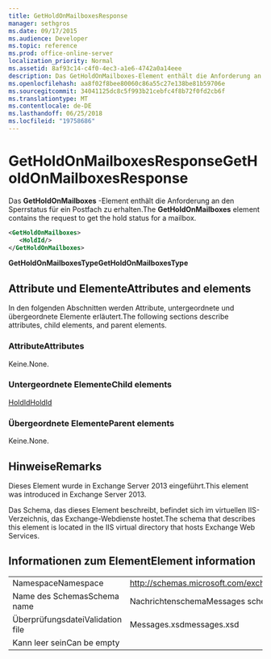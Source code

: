 ```yaml
---
title: GetHoldOnMailboxesResponse
manager: sethgros
ms.date: 09/17/2015
ms.audience: Developer
ms.topic: reference
ms.prod: office-online-server
localization_priority: Normal
ms.assetid: 8af93c14-c4f0-4ec3-a1e6-4742a0a14eee
description: Das GetHoldOnMailboxes-Element enthält die Anforderung an den Sperrstatus für ein Postfach zu erhalten.
ms.openlocfilehash: aa8f02f8bee80060c86a55c27e138be81b59706e
ms.sourcegitcommit: 34041125dc8c5f993b21cebfc4f8b72f0fd2cb6f
ms.translationtype: MT
ms.contentlocale: de-DE
ms.lasthandoff: 06/25/2018
ms.locfileid: "19758686"
---
```

# <a name="getholdonmailboxesresponse"></a><span data-ttu-id="f5688-103">GetHoldOnMailboxesResponse</span><span class="sxs-lookup"><span data-stu-id="f5688-103">GetHoldOnMailboxesResponse</span></span>

<span data-ttu-id="f5688-104">Das **GetHoldOnMailboxes** -Element enthält die Anforderung an den Sperrstatus für ein Postfach zu erhalten.</span><span class="sxs-lookup"><span data-stu-id="f5688-104">The **GetHoldOnMailboxes** element contains the request to get the hold status for a mailbox.</span></span> 
  
```XML
<GetHoldOnMailboxes>
   <HoldId/>
</GetHoldOnMailboxes>
```

 <span data-ttu-id="f5688-105">**GetHoldOnMailboxesType**</span><span class="sxs-lookup"><span data-stu-id="f5688-105">**GetHoldOnMailboxesType**</span></span>
## <a name="attributes-and-elements"></a><span data-ttu-id="f5688-106">Attribute und Elemente</span><span class="sxs-lookup"><span data-stu-id="f5688-106">Attributes and elements</span></span>

<span data-ttu-id="f5688-107">In den folgenden Abschnitten werden Attribute, untergeordnete und übergeordnete Elemente erläutert.</span><span class="sxs-lookup"><span data-stu-id="f5688-107">The following sections describe attributes, child elements, and parent elements.</span></span>
  
### <a name="attributes"></a><span data-ttu-id="f5688-108">Attribute</span><span class="sxs-lookup"><span data-stu-id="f5688-108">Attributes</span></span>

<span data-ttu-id="f5688-109">Keine.</span><span class="sxs-lookup"><span data-stu-id="f5688-109">None.</span></span>
  
### <a name="child-elements"></a><span data-ttu-id="f5688-110">Untergeordnete Elemente</span><span class="sxs-lookup"><span data-stu-id="f5688-110">Child elements</span></span>

[<span data-ttu-id="f5688-111">HoldId</span><span class="sxs-lookup"><span data-stu-id="f5688-111">HoldId</span></span>](holdid.md)
  
### <a name="parent-elements"></a><span data-ttu-id="f5688-112">Übergeordnete Elemente</span><span class="sxs-lookup"><span data-stu-id="f5688-112">Parent elements</span></span>

<span data-ttu-id="f5688-113">Keine.</span><span class="sxs-lookup"><span data-stu-id="f5688-113">None.</span></span>
  
## <a name="remarks"></a><span data-ttu-id="f5688-114">Hinweise</span><span class="sxs-lookup"><span data-stu-id="f5688-114">Remarks</span></span>

<span data-ttu-id="f5688-115">Dieses Element wurde in Exchange Server 2013 eingeführt.</span><span class="sxs-lookup"><span data-stu-id="f5688-115">This element was introduced in Exchange Server 2013.</span></span>
  
<span data-ttu-id="f5688-116">Das Schema, das dieses Element beschreibt, befindet sich im virtuellen IIS-Verzeichnis, das Exchange-Webdienste hostet.</span><span class="sxs-lookup"><span data-stu-id="f5688-116">The schema that describes this element is located in the IIS virtual directory that hosts Exchange Web Services.</span></span>
  
## <a name="element-information"></a><span data-ttu-id="f5688-117">Informationen zum Element</span><span class="sxs-lookup"><span data-stu-id="f5688-117">Element information</span></span>

|||
|:-----|:-----|
|<span data-ttu-id="f5688-118">Namespace</span><span class="sxs-lookup"><span data-stu-id="f5688-118">Namespace</span></span>  <br/> |http://schemas.microsoft.com/exchange/services/2006/messages  <br/> |
|<span data-ttu-id="f5688-119">Name des Schemas</span><span class="sxs-lookup"><span data-stu-id="f5688-119">Schema name</span></span>  <br/> |<span data-ttu-id="f5688-120">Nachrichtenschema</span><span class="sxs-lookup"><span data-stu-id="f5688-120">Messages schema</span></span>  <br/> |
|<span data-ttu-id="f5688-121">Überprüfungsdatei</span><span class="sxs-lookup"><span data-stu-id="f5688-121">Validation file</span></span>  <br/> |<span data-ttu-id="f5688-122">Messages.xsd</span><span class="sxs-lookup"><span data-stu-id="f5688-122">messages.xsd</span></span>  <br/> |
|<span data-ttu-id="f5688-123">Kann leer sein</span><span class="sxs-lookup"><span data-stu-id="f5688-123">Can be empty</span></span>  <br/> ||
   

